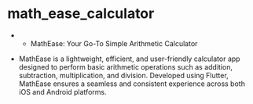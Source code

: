 # math_ease_calculator

* * MathEase: Your Go-To Simple Arithmetic Calculator

* MathEase is a lightweight, efficient, and user-friendly calculator app designed to perform basic arithmetic operations such as addition, subtraction, multiplication, and division. Developed using Flutter, MathEase ensures a seamless and consistent experience across both iOS and Android platforms.